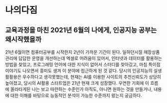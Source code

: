 # 나의다짐

## 교육과정을 마친 2021년 6월의 나에게, 인공지능 공부는 왜시작했을까

21년 6월이면 컴퓨터공부를 시작한지 2년이 가까운 기간이 된다. 일하던시절 매장상품관리에 답답한 운영을 개선하는데 엑셀로 어려움이 있어서, 인터넷과 데이터를 활용하는 방법을 찾았고, 프로그래밍 언어에 대한 지식이 없어서 스터디를 찾아갔고, 마침 특이점이야기도 나오면서 흥미도 생겨 이 분야에 접근하게 된 것 같다. 당시의 인공지능의 실생활활용은 우수하다고 생각못했는데, 현재는 AI를 이용한 사이트의 추천신뢰도가 상당히 높아졌고, 당시의 AI활용 스타트업은 21년 현재 크게 성장했다. 우연한 기회에 이 흐름에 올라타게된 나는 보고 따란하는 수준인가 아직도, 아니면 원하는 것을 만들거나, 내용에 대한 이해를 바탕으로 능동적인 분석이 가능한 수준까지 왔는지 궁금하다. 
